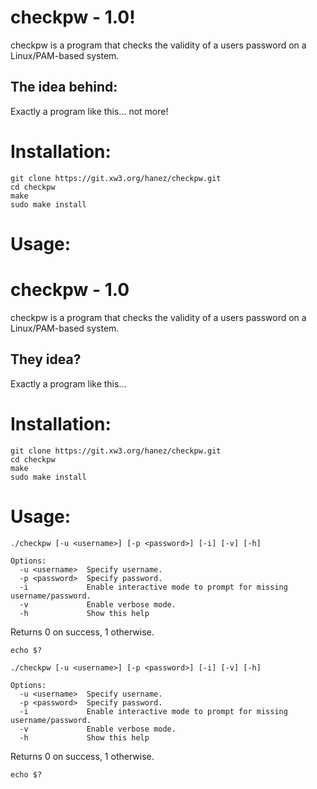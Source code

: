 # checkpw - 1.0!

checkpw is a program that checks the validity of a users password on a Linux/PAM-based system.

## The idea behind:

Exactly a program like this... not more!

# Installation:

```
git clone https://git.xw3.org/hanez/checkpw.git
cd checkpw
make
sudo make install
```

# Usage:
# checkpw - 1.0

checkpw is a program that checks the validity of a users password on a Linux/PAM-based system.

## They idea?

Exactly a program like this...

# Installation:

```
git clone https://git.xw3.org/hanez/checkpw.git
cd checkpw
make
sudo make install
```

# Usage:

```
./checkpw [-u <username>] [-p <password>] [-i] [-v] [-h]

Options:
  -u <username>  Specify username.
  -p <password>  Specify password.
  -i             Enable interactive mode to prompt for missing username/password.
  -v             Enable verbose mode.
  -h             Show this help
```

Returns 0 on success, 1 otherwise.

```
echo $?
```

```
./checkpw [-u <username>] [-p <password>] [-i] [-v] [-h]

Options:
  -u <username>  Specify username.
  -p <password>  Specify password.
  -i             Enable interactive mode to prompt for missing username/password.
  -v             Enable verbose mode.
  -h             Show this help
```

Returns 0 on success, 1 otherwise.

```
echo $?
```

